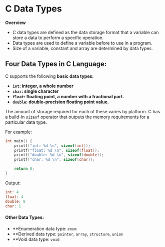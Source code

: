# C Data Types 
**Overview**
- C data types are defined as the data storage format that a variable can store a data to perform a specific operation.
- Data types are used to define a variable before to use in a program.
- Size of a variable, constant and array are determined by data types.

## Four Data Types in C Language:
C supports the following **basic data types:**

- **`int`: integer, a whole number**
- **`char`: single character**
- **`float`: floating point, a number with a fractional part.**
- **`double`: double-precision floating point value.**

The amount of storage required for each of these varies by platform.
C has a build-in `sizeof` operator that outputs the memory requirements for a particular data type.

For example:

```c
int main() {
    printf("int: %d \n", sizeof(int));
    printf("float: %d \n", sizeof(float));
    printf("double: %d \n", sizeof(double));
    printf("char: %d \n", sizeof(char));

    return 0;
}
```
Output:

```c
int: 4 
float: 4 
double: 8 
char: 1 
```

#### Other Data Types:

- **Enumeration data type: `enum`
- **Derived data type: `pointer`, `array`, `structure`, `union`
- **Void data type: `void`

